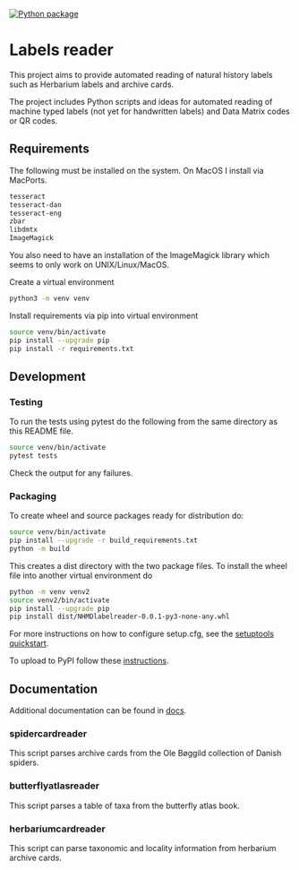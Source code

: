 [![Python package](https://github.com/NHMDenmark/NHMDlabelreader/actions/workflows/python-package.yml/badge.svg)](https://github.com/NHMDenmark/NHMDlabelreader/actions/workflows/python-package.yml)

# Labels reader
This project aims to provide automated reading of natural history labels such as Herbarium labels and archive cards.

The project includes Python scripts and ideas for automated reading of machine typed labels (not yet for handwritten labels) and Data Matrix codes or QR codes.

## Requirements
The following must be installed on the system. On MacOS I install via MacPorts.
```sh
tesseract
tesseract-dan
tesseract-eng
zbar
libdmtx
ImageMagick
```
You also need to have an installation of the ImageMagick library which seems to only work on UNIX/Linux/MacOS.

Create a virtual environment
```sh
python3 -m venv venv
```

Install requirements via pip into virtual environment
```sh
source venv/bin/activate
pip install --upgrade pip
pip install -r requirements.txt
```

## Development

### Testing
To run the tests using pytest do the following from the same directory as this README file.
```sh
source venv/bin/activate
pytest tests
```
Check the output for any failures.

### Packaging
To create wheel and source packages ready for distribution do:
```sh
source venv/bin/activate
pip install --upgrade -r build_requirements.txt
python -m build
```
This creates a dist directory with the two package files. To install the wheel file into another virtual environment do
```sh
python -m venv venv2
source venv2/bin/activate
pip install --upgrade pip
pip install dist/NHMDlabelreader-0.0.1-py3-none-any.whl
```

For more instructions on how to configure setup.cfg, see the [setuptools quickstart](https://setuptools.pypa.io/en/latest/userguide/quickstart.html#).

To upload to PyPI follow these [instructions](https://packaging.python.org/en/latest/tutorials/packaging-projects/).


## Documentation
Additional documentation can be found in [docs](https://github.com/NHMDenmark/NHMDlabelreader/tree/main/docs).

### spidercardreader
This script parses archive cards from the Ole Bøggild collection of Danish spiders.

### butterflyatlasreader
This script parses a table of taxa from the butterfly atlas book.

### herbariumcardreader
This script can parse taxonomic and locality information from herbarium 
archive cards.

